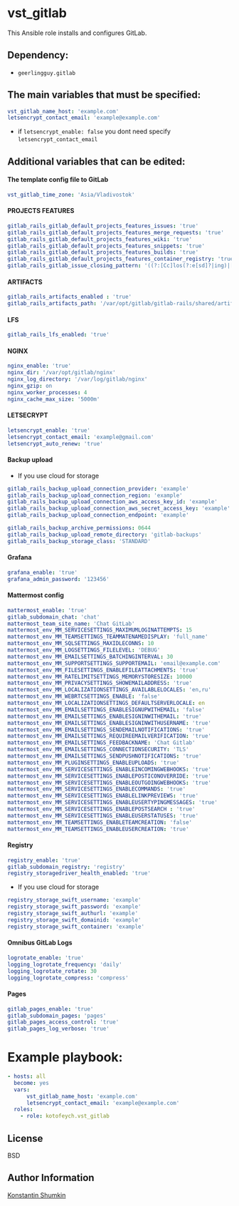 vst_gitlab
===========
This Ansible role installs and configures GitLab.

Dependency:
-----------
* `geerlingguy.gitlab`

## The main variables that must be specified:
```yaml
vst_gitlab_name_host: 'example.com'
letsencrypt_contact_email: 'example@example.com'
```
* if `letsencrypt_enable: false` you dont need specify `letsencrypt_contact_email`

## Additional variables that can be edited:

#### The template config file to GitLab
```yaml
vst_gitlab_time_zone: 'Asia/Vladivostok'
```
#### PROJECTS FEATURES
```yaml
gitlab_rails_gitlab_default_projects_features_issues: 'true'
gitlab_rails_gitlab_default_projects_features_merge_requests: 'true' 
gitlab_rails_gitlab_default_projects_features_wiki: 'true'
gitlab_rails_gitlab_default_projects_features_snippets: 'true'
gitlab_rails_gitlab_default_projects_features_builds: 'true'
gitlab_rails_gitlab_default_projects_features_container_registry: 'true'
gitlab_rails_gitlab_issue_closing_pattern: '((?:[Cc]los(?:e[sd]?|ing)|[Ff]ix(?:e[sd]|ing)?|[Rr]esolv(?:e[sd]?|ing)|[Ii]mplement(?:s|ed|ing)?)(:?) +(?:(?:issues? +)?%{issue_ref}(?:(?:, *| +and +)?)|([A-Z][A-Z0-9_]+-\\d+))+)'
```
#### ARTIFACTS
```yaml
gitlab_rails_artifacts_enabled : 'true'
gitlab_rails_artifacts_path: '/var/opt/gitlab/gitlab-rails/shared/artifacts'
```
#### LFS
```yaml
gitlab_rails_lfs_enabled: 'true'
```
#### NGINX
```yaml
nginx_enable: 'true'
nginx_dir: '/var/opt/gitlab/nginx'
nginx_log_directory: '/var/log/gitlab/nginx'
nginx_gzip: on
nginx_worker_processes: 4
nginx_cache_max_size: '5000m'
```
#### LETSECRYPT
```yaml
letsencrypt_enable: 'true'
letsencrypt_contact_email: 'example@gmail.com'
letsencrypt_auto_renew: 'true'
```

#### Backup upload
* If you use cloud for storage
```yaml
gitlab_rails_backup_upload_connection_provider: 'example'
gitlab_rails_backup_upload_connection_region: 'example'
gitlab_rails_backup_upload_connection_aws_access_key_id: 'example'
gitlab_rails_backup_upload_connection_aws_secret_access_key: 'example'
gitlab_rails_backup_upload_connection_endpoint: 'example'
```
```yaml
gitlab_rails_backup_archive_permissions: 0644
gitlab_rails_backup_upload_remote_directory: 'gitlab-backups'
gitlab_rails_backup_storage_class: 'STANDARD'
```

#### Grafana
```yaml
grafana_enable: 'true'
grafana_admin_password: '123456'
```

#### Mattermost config
```yaml
mattermost_enable: 'true'
gitlab_subdomain_chat: 'chat'
mattermost_team_site_name: 'Chat GitLab'
mattermost_env_MM_SERVICESETTINGS_MAXIMUMLOGINATTEMPTS: 15
mattermost_env_MM_TEAMSETTINGS_TEAMMATENAMEDISPLAY: 'full_name'
mattermost_env_MM_SQLSETTINGS_MAXIDLECONNS: 10
mattermost_env_MM_LOGSETTINGS_FILELEVEL: 'DEBUG'
mattermost_env_MM_EMAILSETTINGS_BATCHINGINTERVAL: 30
mattermost_env_MM_SUPPORTSETTINGS_SUPPORTEMAIL: 'email@example.com'
mattermost_env_MM_FILESETTINGS_ENABLEFILEATTACHMENTS: 'true'
mattermost_env_MM_RATELIMITSETTINGS_MEMORYSTORESIZE: 10000
mattermost_env_MM_PRIVACYSETTINGS_SHOWEMAILADDRESS: 'true'
mattermost_env_MM_LOCALIZATIONSETTINGS_AVAILABLELOCALES: 'en,ru'
mattermost_env_MM_WEBRTCSETTINGS_ENABLE: 'false'
mattermost_env_MM_LOCALIZATIONSETTINGS_DEFAULTSERVERLOCALE: en
mattermost_env_MM_EMAILSETTINGS_ENABLESIGNUPWITHEMAIL: 'false'
mattermost_env_MM_EMAILSETTINGS_ENABLESIGNINWITHEMAIL: 'true'
mattermost_env_MM_EMAILSETTINGS_ENABLESIGNINWITHUSERNAME: 'true'
mattermost_env_MM_EMAILSETTINGS_SENDEMAILNOTIFICATIONS: 'true'
mattermost_env_MM_EMAILSETTINGS_REQUIREEMAILVERIFICATION: 'true'
mattermost_env_MM_EMAILSETTINGS_FEEDBACKNAME: 'Chat Gitlab'
mattermost_env_MM_EMAILSETTINGS_CONNECTIONSECURITY: 'TLS'
mattermost_env_MM_EMAILSETTINGS_SENDPUSHNOTIFICATIONS: 'true'
mattermost_env_MM_PLUGINSETTINGS_ENABLEUPLOADS: 'true'
mattermost_env_MM_SERVICESETTINGS_ENABLEINCOMINGWEBHOOKS: 'true'
mattermost_env_MM_SERVICESETTINGS_ENABLEPOSTICONOVERRIDE: 'true'
mattermost_env_MM_SERVICESETTINGS_ENABLEOUTGOINGWEBHOOKS: 'true'
mattermost_env_MM_SERVICESETTINGS_ENABLECOMMANDS: 'true'
mattermost_env_MM_SERVICESETTINGS_ENABLELINKPREVIEWS: 'true'
mattermost_env_MM_SERVICESETTINGS_ENABLEUSERTYPINGMESSAGES: 'true'
mattermost_env_MM_SERVICESETTINGS_ENABLEPOSTSEARCH : 'true'
mattermost_env_MM_SERVICESETTINGS_ENABLEUSERSTATUSES: 'true'
mattermost_env_MM_TEAMSETTINGS_ENABLETEAMCREATION: 'false'
mattermost_env_MM_TEAMSETTINGS_ENABLEUSERCREATION: 'true'
```

#### Registry 
```yaml
registry_enable: 'true'
gitlab_subdomain_registry: 'registry'
registry_storagedriver_health_enabled: 'true'
```

* If you use cloud for storage
```yaml
registry_storage_swift_username: 'example'
registry_storage_swift_password: 'example'
registry_storage_swift_authurl: 'example'
registry_storage_swift_domainid: 'example'
registry_storage_swift_container: 'example'
```

#### Omnibus GitLab Logs
```yaml
logrotate_enable: 'true'
logging_logrotate_frequency: 'daily'
logging_logrotate_rotate: 30
logging_logrotate_compress: 'compress'
```

#### Pages
```yaml
gitlab_pages_enable: 'true'
gitlab_subdomain_pages: 'pages'
gitlab_pages_access_control: 'true'
gitlab_pages_log_verbose: 'true'
```

Example playbook:
=================
```yaml
- hosts: all
  become: yes
  vars:
      vst_gitlab_name_host: 'example.com'
      letsencrypt_contact_email: 'example@example.com'
  roles:
    - role: kotofeych.vst_gitlab
```

License
-------
BSD

Author Information
------------------
[Konstantin Shumkin](https://github.com/kotofeych)

